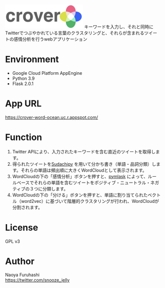 <img src="crover/figure/crover_logo_Helvetica_w_trans.png" width=50%>
キーワードを入力し、それと同時にTwitterでつぶやかれている言葉のクラスタリングと、それらが含まれるツイートの感情分析を行うwebアプリケーション

# Environment
- Google Cloud Platform AppEngine
- Python 3.9
- Flask 2.0.1

# App URL
https://crover-word-ocean.uc.r.appspot.com/

# Function
1. Twitter APIにより、入力されたキーワードを含む直近のツイートを取得します。
2. 得られたツイートを[Sudachipy](https://github.com/WorksApplications/SudachiPy)
   を用いて分かち書き（単語・品詞分類）します。それらの単語は頻出順に大きくWordCloudとして表示されます。
3. WordCloudの下の「感情分析」ボタンを押すと、[pymlask](https://github.com/ikegami-yukino/pymlask)
によって、ルールベースでそれらの単語を含むツイートをポジティブ・ニュートラル・ネガティブの３つに分類します。
4. WordCloudの下の「分ける」ボタンを押すと、単語に割り当てられたベクトル（word2vec）に基づいて階層的クラスタリングが行われ、WordCloudが分割されます。


# License
GPL v3

# Author
Naoya Furuhashi  
https://twitter.com/snooze_jelly

